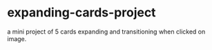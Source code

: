# expanding-cards-project

a mini project of 5 cards expanding and transitioning when clicked on image.
